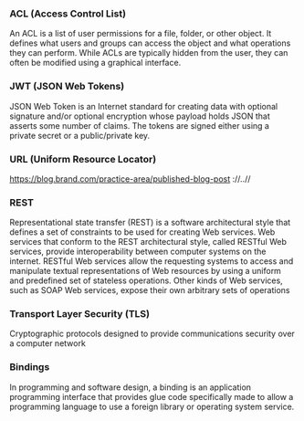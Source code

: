 ### ACL (Access Control List)

An ACL is a list of user permissions for 
a file, folder, or other object. 
It defines what users and groups can 
access the object and what operations they 
can perform. While ACLs are typically hidden 
from the user, they can often be modified using 
a graphical interface.

### JWT (JSON Web Tokens)

JSON Web Token is an Internet standard 
for creating data with optional signature 
and/or optional encryption whose payload 
holds JSON that asserts some number of claims. 
The tokens are signed either using 
a private secret or a public/private key.

### URL (Uniform Resource Locator)

https://blog.brand.com/practice-area/published-blog-post
<protocol>://<subdomain>.<domain>.<top-level-domain>/<subdirectory>/<page>

### REST

Representational state transfer (REST) is a software architectural style that defines a set of constraints to be used for creating Web services. Web services that conform to the REST architectural style, called RESTful Web services, provide interoperability between computer systems on the internet. RESTful Web services allow the requesting systems to access and manipulate textual representations of Web resources by using a uniform and predefined set of stateless operations. Other kinds of Web services, such as SOAP Web services, expose their own arbitrary sets of operations

### Transport Layer Security (TLS)

Cryptographic protocols designed to provide communications security over a computer network

### Bindings

In programming and software design, a binding is an application programming interface that provides glue code specifically made to allow a programming language to use a foreign library or operating system service.
